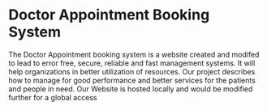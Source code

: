 # Doctor Appointment Booking System
The Doctor Appointment booking system is a website created and modifed to lead to error free, secure, reliable and fast management systems. It will help organizations in
better utilization of resources. Our project describes how to manage for good performance and better services for the patients and people in need.
Our Website is hosted locally and would be modified further for a global access
